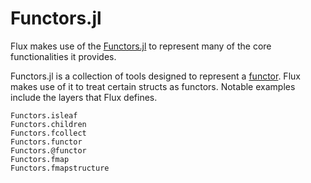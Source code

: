 # Functors.jl

Flux makes use of the [Functors.jl](https://github.com/FluxML/Functors.jl) to represent many of the core functionalities it provides.

Functors.jl is a collection of tools designed to represent a [functor](https://en.wikipedia.org/wiki/Functor_(functional_programming)). Flux makes use of it to treat certain structs as functors. Notable examples include the layers that Flux defines.

```@docs
Functors.isleaf
Functors.children
Functors.fcollect
Functors.functor
Functors.@functor
Functors.fmap
Functors.fmapstructure
```
